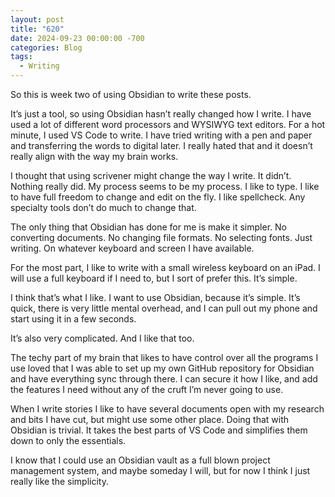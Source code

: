 ```yaml
---
layout: post
title: "620"
date: 2024-09-23 00:00:00 -700
categories: Blog
tags:
  - Writing
---
```

So this is week two of using Obsidian to write these posts.

It’s just a tool, so using Obsidian hasn’t really changed how I write. I have used a lot of different word processors and WYSIWYG text editors. For a hot minute, I used VS Code to write. I have tried writing with a pen and paper and transferring the words to digital later. I really hated that and it doesn’t really align with the way my brain works. 

I thought that using scrivener might change the way I write. It didn’t. Nothing really did. My process seems to be my process. I like to type. I like to have full freedom to change and edit on the fly. I like spellcheck. Any specialty tools don’t do much to change that. 

The only thing that Obsidian has done for me is make it simpler. No converting documents. No changing file formats. No selecting fonts. Just writing. On whatever keyboard and screen I have available.

For the most part, I like to write with a small wireless keyboard on an iPad. I will use a full keyboard if I need to, but I sort of prefer this. It’s simple. 

I think that’s what I like. I want to use Obsidian, because it’s simple. It’s quick, there is very little mental overhead, and I can pull out my phone and start using it in a few seconds.

It’s also very complicated. And I like that too.

The techy part of my brain that likes to have control over all the programs I use loved that I was able to set up my own GitHub repository for Obsidian and have everything sync through there. I can secure it how I like, and add the features I need without any of the cruft I’m never going to use.

When I write stories I like to have several documents open with my research and bits I have cut, but might use some other place. Doing that with Obsidian is trivial. It takes the best parts of VS Code and simplifies them down to only the essentials.

I know that I could use an Obsidian vault as a full blown project management system, and maybe someday I will, but for now I think I just really like the simplicity. 
